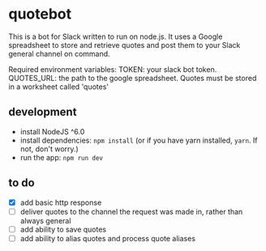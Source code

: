 # quotebot

This is a bot for Slack written to run on node.js. It uses a Google spreadsheet to store and retrieve quotes and post them to your Slack general channel on command.

Required environment variables:
TOKEN: your slack bot token.
QUOTES_URL: the path to the google spreadsheet. Quotes must be stored in a worksheet called 'quotes'

## development

- install NodeJS ^6.0
- install dependencies: `npm install` (or if you have yarn installed, `yarn`. If not, don't worry.)
- run the app: `npm run dev`

## to do
- [x] add basic http response
- [ ] deliver quotes to the channel the request was made in, rather than always general
- [ ] add ability to save quotes
- [ ] add ability to alias quotes and process quote aliases
